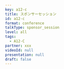```yaml
---
key: a12-c
title: スポンサーセッション
id: a12-c
format: conference
talkType: sponsor_session
level: all
tags:
  - A12-C
partner: xxx
videoId: null
presentation: null
draft: false
---
```


